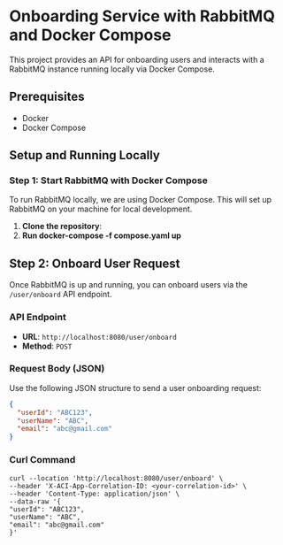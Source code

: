 # Onboarding Service with RabbitMQ and Docker Compose

This project provides an API for onboarding users and interacts with a RabbitMQ instance running locally via Docker Compose.

## Prerequisites

- Docker
- Docker Compose

## Setup and Running Locally

### Step 1: Start RabbitMQ with Docker Compose

To run RabbitMQ locally, we are using Docker Compose. This will set up RabbitMQ on your machine for local development.

1. **Clone the repository**:
2. **Run docker-compose -f compose.yaml up**

## Step 2: Onboard User Request

Once RabbitMQ is up and running, you can onboard users via the `/user/onboard` API endpoint.

### API Endpoint

- **URL**: `http://localhost:8080/user/onboard`
- **Method**: `POST`

### Request Body (JSON)

Use the following JSON structure to send a user onboarding request:

```json
{
  "userId": "ABC123",
  "userName": "ABC",
  "email": "abc@gmail.com"
}
```

### Curl Command
```
curl --location 'http://localhost:8080/user/onboard' \
--header 'X-ACI-App-Correlation-ID: <your-correlation-id>' \
--header 'Content-Type: application/json' \
--data-raw '{
"userId": "ABC123",
"userName": "ABC",
"email": "abc@gmail.com"
}'
```



